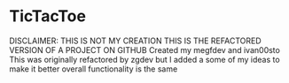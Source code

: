 # TicTacToe
DISCLAIMER:
	THIS IS NOT MY CREATION
	THIS IS THE REFACTORED VERSION OF A PROJECT ON GITHUB 
	Created my megfdev and ivan00sto
	This was originally refactored by zgdev but I added a some of my ideas to make it better overall functionality is the same
	

